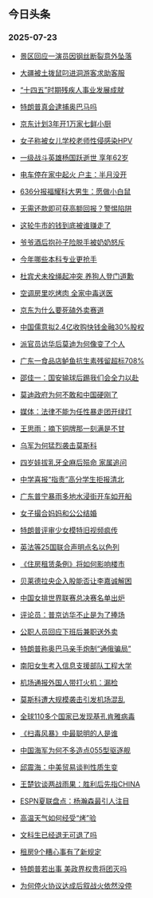 ## 今日头条 
### 2025-07-23

+ [景区回应一演员因钢丝断裂意外坠落](https://www.toutiao.com/trending/7529487592832761899/?category_name=topic_innerflow&event_type=hot_board&log_pb=%257B%2522category_name%2522%253A%2522topic_innerflow%2522%252C%2522cluster_type%2522%253A%25226%2522%252C%2522enter_from%2522%253A%2522click_category%2522%252C%2522entrance_hotspot%2522%253A%2522outside%2522%252C%2522event_type%2522%253A%2522hot_board%2522%252C%2522hot_board_cluster_id%2522%253A%25227529487592832761899%2522%252C%2522hot_board_impr_id%2522%253A%25222025072300145292E30F45DA6352783FB0%2522%252C%2522jump_page%2522%253A%2522hot_board_page%2522%252C%2522location%2522%253A%2522news_hot_card%2522%252C%2522page_location%2522%253A%2522hot_board_page%2522%252C%2522rank%2522%253A%25221%2522%252C%2522source%2522%253A%2522trending_tab%2522%252C%2522style_id%2522%253A%252240132%2522%252C%2522title%2522%253A%2522%25E6%2599%25AF%25E5%258C%25BA%25E5%259B%259E%25E5%25BA%2594%25E4%25B8%2580%25E6%25BC%2594%25E5%2591%2598%25E5%259B%25A0%25E9%2592%25A2%25E4%25B8%259D%25E6%2596%25AD%25E8%25A3%2582%25E6%2584%258F%25E5%25A4%2596%25E5%259D%25A0%25E8%2590%25BD%2522%257D&rank=1&style_id=40132&topic_id=7529487592832761899)

+ [大疆被土拨鼠叼进洞游客求助客服](https://www.toutiao.com/trending/7529870186129031207/?category_name=topic_innerflow&event_type=hot_board&log_pb=%257B%2522category_name%2522%253A%2522topic_innerflow%2522%252C%2522cluster_type%2522%253A%25220%2522%252C%2522enter_from%2522%253A%2522click_category%2522%252C%2522entrance_hotspot%2522%253A%2522outside%2522%252C%2522event_type%2522%253A%2522hot_board%2522%252C%2522hot_board_cluster_id%2522%253A%25227529870186129031207%2522%252C%2522hot_board_impr_id%2522%253A%25222025072300145292E30F45DA6352783FB0%2522%252C%2522jump_page%2522%253A%2522hot_board_page%2522%252C%2522location%2522%253A%2522news_hot_card%2522%252C%2522page_location%2522%253A%2522hot_board_page%2522%252C%2522rank%2522%253A%25222%2522%252C%2522source%2522%253A%2522trending_tab%2522%252C%2522style_id%2522%253A%252240132%2522%252C%2522title%2522%253A%2522%25E5%25A4%25A7%25E7%2596%2586%25E8%25A2%25AB%25E5%259C%259F%25E6%258B%25A8%25E9%25BC%25A0%25E5%258F%25BC%25E8%25BF%259B%25E6%25B4%259E%25E6%25B8%25B8%25E5%25AE%25A2%25E6%25B1%2582%25E5%258A%25A9%25E5%25AE%25A2%25E6%259C%258D%2522%257D&rank=2&style_id=40132&topic_id=7529870186129031207)

+ [“十四五”时期残疾人事业发展成就](https://www.toutiao.com/article/7529873908523926050)

+ [特朗普真会逮捕奥巴马吗](https://www.toutiao.com/trending/7529801197482413631/?category_name=topic_innerflow&event_type=hot_board&log_pb=%257B%2522category_name%2522%253A%2522topic_innerflow%2522%252C%2522cluster_type%2522%253A%252213%2522%252C%2522enter_from%2522%253A%2522click_category%2522%252C%2522entrance_hotspot%2522%253A%2522outside%2522%252C%2522event_type%2522%253A%2522hot_board%2522%252C%2522hot_board_cluster_id%2522%253A%25227529801197482413631%2522%252C%2522hot_board_impr_id%2522%253A%25222025072300145292E30F45DA6352783FB0%2522%252C%2522jump_page%2522%253A%2522hot_board_page%2522%252C%2522location%2522%253A%2522news_hot_card%2522%252C%2522page_location%2522%253A%2522hot_board_page%2522%252C%2522rank%2522%253A%25224%2522%252C%2522source%2522%253A%2522trending_tab%2522%252C%2522style_id%2522%253A%252240132%2522%252C%2522title%2522%253A%2522%25E7%2589%25B9%25E6%259C%2597%25E6%2599%25AE%25E7%259C%259F%25E4%25BC%259A%25E9%2580%25AE%25E6%258D%2595%25E5%25A5%25A5%25E5%25B7%25B4%25E9%25A9%25AC%25E5%2590%2597%2522%257D&rank=4&style_id=40132&topic_id=7529801197482413631)

+ [京东计划3年开1万家七鲜小厨](https://www.toutiao.com/trending/7529236745004433462/?category_name=topic_innerflow&event_type=hot_board&log_pb=%257B%2522category_name%2522%253A%2522topic_innerflow%2522%252C%2522cluster_type%2522%253A%252212%2522%252C%2522enter_from%2522%253A%2522click_category%2522%252C%2522entrance_hotspot%2522%253A%2522outside%2522%252C%2522event_type%2522%253A%2522hot_board%2522%252C%2522hot_board_cluster_id%2522%253A%25227529236745004433462%2522%252C%2522hot_board_impr_id%2522%253A%25222025072300145292E30F45DA6352783FB0%2522%252C%2522jump_page%2522%253A%2522hot_board_page%2522%252C%2522location%2522%253A%2522news_hot_card%2522%252C%2522page_location%2522%253A%2522hot_board_page%2522%252C%2522rank%2522%253A%25225%2522%252C%2522source%2522%253A%2522trending_tab%2522%252C%2522style_id%2522%253A%252240132%2522%252C%2522title%2522%253A%2522%25E4%25BA%25AC%25E4%25B8%259C%25E8%25AE%25A1%25E5%2588%25923%25E5%25B9%25B4%25E5%25BC%25801%25E4%25B8%2587%25E5%25AE%25B6%25E4%25B8%2583%25E9%25B2%259C%25E5%25B0%258F%25E5%258E%25A8%2522%257D&rank=5&style_id=40132&topic_id=7529236745004433462)

+ [女子称被女儿学校老师性侵感染HPV](https://www.toutiao.com/trending/7529750234839416874/?category_name=topic_innerflow&event_type=hot_board&log_pb=%257B%2522category_name%2522%253A%2522topic_innerflow%2522%252C%2522cluster_type%2522%253A%25220%2522%252C%2522enter_from%2522%253A%2522click_category%2522%252C%2522entrance_hotspot%2522%253A%2522outside%2522%252C%2522event_type%2522%253A%2522hot_board%2522%252C%2522hot_board_cluster_id%2522%253A%25227529750234839416874%2522%252C%2522hot_board_impr_id%2522%253A%25222025072300145292E30F45DA6352783FB0%2522%252C%2522jump_page%2522%253A%2522hot_board_page%2522%252C%2522location%2522%253A%2522news_hot_card%2522%252C%2522page_location%2522%253A%2522hot_board_page%2522%252C%2522rank%2522%253A%25226%2522%252C%2522source%2522%253A%2522trending_tab%2522%252C%2522style_id%2522%253A%252240132%2522%252C%2522title%2522%253A%2522%25E5%25A5%25B3%25E5%25AD%2590%25E7%25A7%25B0%25E8%25A2%25AB%25E5%25A5%25B3%25E5%2584%25BF%25E5%25AD%25A6%25E6%25A0%25A1%25E8%2580%2581%25E5%25B8%2588%25E6%2580%25A7%25E4%25BE%25B5%25E6%2584%259F%25E6%259F%2593HPV%2522%257D&rank=6&style_id=40132&topic_id=7529750234839416874)

+ [一级战斗英雄杨国跃逝世 享年62岁](https://www.toutiao.com/trending/7529377569213612058/?category_name=topic_innerflow&event_type=hot_board&log_pb=%257B%2522category_name%2522%253A%2522topic_innerflow%2522%252C%2522cluster_type%2522%253A%25220%2522%252C%2522enter_from%2522%253A%2522click_category%2522%252C%2522entrance_hotspot%2522%253A%2522outside%2522%252C%2522event_type%2522%253A%2522hot_board%2522%252C%2522hot_board_cluster_id%2522%253A%25227529377569213612058%2522%252C%2522hot_board_impr_id%2522%253A%25222025072300145292E30F45DA6352783FB0%2522%252C%2522jump_page%2522%253A%2522hot_board_page%2522%252C%2522location%2522%253A%2522news_hot_card%2522%252C%2522page_location%2522%253A%2522hot_board_page%2522%252C%2522rank%2522%253A%25227%2522%252C%2522source%2522%253A%2522trending_tab%2522%252C%2522style_id%2522%253A%252240132%2522%252C%2522title%2522%253A%2522%25E4%25B8%2580%25E7%25BA%25A7%25E6%2588%2598%25E6%2596%2597%25E8%258B%25B1%25E9%259B%2584%25E6%259D%25A8%25E5%259B%25BD%25E8%25B7%2583%25E9%2580%259D%25E4%25B8%2596%2B%25E4%25BA%25AB%25E5%25B9%25B462%25E5%25B2%2581%2522%257D&rank=7&style_id=40132&topic_id=7529377569213612058)

+ [电车停在家中起火 户主：半月没开](https://www.toutiao.com/trending/7529742346205478948/?category_name=topic_innerflow&event_type=hot_board&log_pb=%257B%2522category_name%2522%253A%2522topic_innerflow%2522%252C%2522cluster_type%2522%253A%25226%2522%252C%2522enter_from%2522%253A%2522click_category%2522%252C%2522entrance_hotspot%2522%253A%2522outside%2522%252C%2522event_type%2522%253A%2522hot_board%2522%252C%2522hot_board_cluster_id%2522%253A%25227529742346205478948%2522%252C%2522hot_board_impr_id%2522%253A%25222025072300145292E30F45DA6352783FB0%2522%252C%2522jump_page%2522%253A%2522hot_board_page%2522%252C%2522location%2522%253A%2522news_hot_card%2522%252C%2522page_location%2522%253A%2522hot_board_page%2522%252C%2522rank%2522%253A%25228%2522%252C%2522source%2522%253A%2522trending_tab%2522%252C%2522style_id%2522%253A%252240132%2522%252C%2522title%2522%253A%2522%25E7%2594%25B5%25E8%25BD%25A6%25E5%2581%259C%25E5%259C%25A8%25E5%25AE%25B6%25E4%25B8%25AD%25E8%25B5%25B7%25E7%2581%25AB%2B%25E6%2588%25B7%25E4%25B8%25BB%25EF%25BC%259A%25E5%258D%258A%25E6%259C%2588%25E6%25B2%25A1%25E5%25BC%2580%2522%257D&rank=8&style_id=40132&topic_id=7529742346205478948)

+ [636分报福耀科大男生：愿做小白鼠](https://www.toutiao.com/trending/7529560143692906547/?category_name=topic_innerflow&event_type=hot_board&log_pb=%257B%2522category_name%2522%253A%2522topic_innerflow%2522%252C%2522cluster_type%2522%253A%25220%2522%252C%2522enter_from%2522%253A%2522click_category%2522%252C%2522entrance_hotspot%2522%253A%2522outside%2522%252C%2522event_type%2522%253A%2522hot_board%2522%252C%2522hot_board_cluster_id%2522%253A%25227529560143692906547%2522%252C%2522hot_board_impr_id%2522%253A%25222025072300145292E30F45DA6352783FB0%2522%252C%2522jump_page%2522%253A%2522hot_board_page%2522%252C%2522location%2522%253A%2522news_hot_card%2522%252C%2522page_location%2522%253A%2522hot_board_page%2522%252C%2522rank%2522%253A%25229%2522%252C%2522source%2522%253A%2522trending_tab%2522%252C%2522style_id%2522%253A%252240132%2522%252C%2522title%2522%253A%2522636%25E5%2588%2586%25E6%258A%25A5%25E7%25A6%258F%25E8%2580%2580%25E7%25A7%2591%25E5%25A4%25A7%25E7%2594%25B7%25E7%2594%259F%25EF%25BC%259A%25E6%2584%25BF%25E5%2581%259A%25E5%25B0%258F%25E7%2599%25BD%25E9%25BC%25A0%2522%257D&rank=9&style_id=40132&topic_id=7529560143692906547)

+ [无需还款即可获高额回报？警惕陷阱](https://www.toutiao.com/trending/7529344293534728233/?category_name=topic_innerflow&event_type=hot_board&log_pb=%257B%2522category_name%2522%253A%2522topic_innerflow%2522%252C%2522cluster_type%2522%253A%25222%2522%252C%2522enter_from%2522%253A%2522click_category%2522%252C%2522entrance_hotspot%2522%253A%2522outside%2522%252C%2522event_type%2522%253A%2522hot_board%2522%252C%2522hot_board_cluster_id%2522%253A%25227529344293534728233%2522%252C%2522hot_board_impr_id%2522%253A%25222025072300145292E30F45DA6352783FB0%2522%252C%2522jump_page%2522%253A%2522hot_board_page%2522%252C%2522location%2522%253A%2522news_hot_card%2522%252C%2522page_location%2522%253A%2522hot_board_page%2522%252C%2522rank%2522%253A%252210%2522%252C%2522source%2522%253A%2522trending_tab%2522%252C%2522style_id%2522%253A%252240132%2522%252C%2522title%2522%253A%2522%25E6%2597%25A0%25E9%259C%2580%25E8%25BF%2598%25E6%25AC%25BE%25E5%258D%25B3%25E5%258F%25AF%25E8%258E%25B7%25E9%25AB%2598%25E9%25A2%259D%25E5%259B%259E%25E6%258A%25A5%25EF%25BC%259F%25E8%25AD%25A6%25E6%2583%2595%25E9%2599%25B7%25E9%2598%25B1%2522%257D&rank=10&style_id=40132&topic_id=7529344293534728233)

+ [这轮牛市的钱到底被谁赚走了](https://www.toutiao.com/trending/7529817064656080420/?category_name=topic_innerflow&event_type=hot_board&log_pb=%257B%2522category_name%2522%253A%2522topic_innerflow%2522%252C%2522cluster_type%2522%253A%252213%2522%252C%2522enter_from%2522%253A%2522click_category%2522%252C%2522entrance_hotspot%2522%253A%2522outside%2522%252C%2522event_type%2522%253A%2522hot_board%2522%252C%2522hot_board_cluster_id%2522%253A%25227529817064656080420%2522%252C%2522hot_board_impr_id%2522%253A%25222025072300145292E30F45DA6352783FB0%2522%252C%2522jump_page%2522%253A%2522hot_board_page%2522%252C%2522location%2522%253A%2522news_hot_card%2522%252C%2522page_location%2522%253A%2522hot_board_page%2522%252C%2522rank%2522%253A%252211%2522%252C%2522source%2522%253A%2522trending_tab%2522%252C%2522style_id%2522%253A%252240132%2522%252C%2522title%2522%253A%2522%25E8%25BF%2599%25E8%25BD%25AE%25E7%2589%259B%25E5%25B8%2582%25E7%259A%2584%25E9%2592%25B1%25E5%2588%25B0%25E5%25BA%2595%25E8%25A2%25AB%25E8%25B0%2581%25E8%25B5%259A%25E8%25B5%25B0%25E4%25BA%2586%2522%257D&rank=11&style_id=40132&topic_id=7529817064656080420)

+ [爷爷酒后抱孙子险脱手被奶奶怒斥](https://www.toutiao.com/trending/7529485775482961946/?category_name=topic_innerflow&event_type=hot_board&log_pb=%257B%2522category_name%2522%253A%2522topic_innerflow%2522%252C%2522cluster_type%2522%253A%25220%2522%252C%2522enter_from%2522%253A%2522click_category%2522%252C%2522entrance_hotspot%2522%253A%2522outside%2522%252C%2522event_type%2522%253A%2522hot_board%2522%252C%2522hot_board_cluster_id%2522%253A%25227529485775482961946%2522%252C%2522hot_board_impr_id%2522%253A%25222025072300145292E30F45DA6352783FB0%2522%252C%2522jump_page%2522%253A%2522hot_board_page%2522%252C%2522location%2522%253A%2522news_hot_card%2522%252C%2522page_location%2522%253A%2522hot_board_page%2522%252C%2522rank%2522%253A%252212%2522%252C%2522source%2522%253A%2522trending_tab%2522%252C%2522style_id%2522%253A%252240132%2522%252C%2522title%2522%253A%2522%25E7%2588%25B7%25E7%2588%25B7%25E9%2585%2592%25E5%2590%258E%25E6%258A%25B1%25E5%25AD%2599%25E5%25AD%2590%25E9%2599%25A9%25E8%2584%25B1%25E6%2589%258B%25E8%25A2%25AB%25E5%25A5%25B6%25E5%25A5%25B6%25E6%2580%2592%25E6%2596%25A5%2522%257D&rank=12&style_id=40132&topic_id=7529485775482961946)

+ [今年哪些本科专业更抢手](https://www.toutiao.com/trending/7529548958692245531/?category_name=topic_innerflow&event_type=hot_board&log_pb=%257B%2522category_name%2522%253A%2522topic_innerflow%2522%252C%2522cluster_type%2522%253A%25226%2522%252C%2522enter_from%2522%253A%2522click_category%2522%252C%2522entrance_hotspot%2522%253A%2522outside%2522%252C%2522event_type%2522%253A%2522hot_board%2522%252C%2522hot_board_cluster_id%2522%253A%25227529548958692245531%2522%252C%2522hot_board_impr_id%2522%253A%25222025072300145292E30F45DA6352783FB0%2522%252C%2522jump_page%2522%253A%2522hot_board_page%2522%252C%2522location%2522%253A%2522news_hot_card%2522%252C%2522page_location%2522%253A%2522hot_board_page%2522%252C%2522rank%2522%253A%252213%2522%252C%2522source%2522%253A%2522trending_tab%2522%252C%2522style_id%2522%253A%252240132%2522%252C%2522title%2522%253A%2522%25E4%25BB%258A%25E5%25B9%25B4%25E5%2593%25AA%25E4%25BA%259B%25E6%259C%25AC%25E7%25A7%2591%25E4%25B8%2593%25E4%25B8%259A%25E6%259B%25B4%25E6%258A%25A2%25E6%2589%258B%2522%257D&rank=13&style_id=40132&topic_id=7529548958692245531)

+ [杜宾犬未拴绳起冲突 养狗人登门道歉](https://www.toutiao.com/trending/7529173661329702948/?category_name=topic_innerflow&event_type=hot_board&log_pb=%257B%2522category_name%2522%253A%2522topic_innerflow%2522%252C%2522cluster_type%2522%253A%25222%2522%252C%2522enter_from%2522%253A%2522click_category%2522%252C%2522entrance_hotspot%2522%253A%2522outside%2522%252C%2522event_type%2522%253A%2522hot_board%2522%252C%2522hot_board_cluster_id%2522%253A%25227529173661329702948%2522%252C%2522hot_board_impr_id%2522%253A%25222025072300145292E30F45DA6352783FB0%2522%252C%2522jump_page%2522%253A%2522hot_board_page%2522%252C%2522location%2522%253A%2522news_hot_card%2522%252C%2522page_location%2522%253A%2522hot_board_page%2522%252C%2522rank%2522%253A%252214%2522%252C%2522source%2522%253A%2522trending_tab%2522%252C%2522style_id%2522%253A%252240132%2522%252C%2522title%2522%253A%2522%25E6%259D%259C%25E5%25AE%25BE%25E7%258A%25AC%25E6%259C%25AA%25E6%258B%25B4%25E7%25BB%25B3%25E8%25B5%25B7%25E5%2586%25B2%25E7%25AA%2581%2B%25E5%2585%25BB%25E7%258B%2597%25E4%25BA%25BA%25E7%2599%25BB%25E9%2597%25A8%25E9%2581%2593%25E6%25AD%2589%2522%257D&rank=14&style_id=40132&topic_id=7529173661329702948)

+ [空调房里吃烤肉 全家中毒送医](https://www.toutiao.com/trending/7529798150899630119/?category_name=topic_innerflow&event_type=hot_board&log_pb=%257B%2522category_name%2522%253A%2522topic_innerflow%2522%252C%2522cluster_type%2522%253A%25220%2522%252C%2522enter_from%2522%253A%2522click_category%2522%252C%2522entrance_hotspot%2522%253A%2522outside%2522%252C%2522event_type%2522%253A%2522hot_board%2522%252C%2522hot_board_cluster_id%2522%253A%25227529798150899630119%2522%252C%2522hot_board_impr_id%2522%253A%25222025072300145292E30F45DA6352783FB0%2522%252C%2522jump_page%2522%253A%2522hot_board_page%2522%252C%2522location%2522%253A%2522news_hot_card%2522%252C%2522page_location%2522%253A%2522hot_board_page%2522%252C%2522rank%2522%253A%252215%2522%252C%2522source%2522%253A%2522trending_tab%2522%252C%2522style_id%2522%253A%252240132%2522%252C%2522title%2522%253A%2522%25E7%25A9%25BA%25E8%25B0%2583%25E6%2588%25BF%25E9%2587%258C%25E5%2590%2583%25E7%2583%25A4%25E8%2582%2589%2B%25E5%2585%25A8%25E5%25AE%25B6%25E4%25B8%25AD%25E6%25AF%2592%25E9%2580%2581%25E5%258C%25BB%2522%257D&rank=15&style_id=40132&topic_id=7529798150899630119)

+ [京东为什么要死磕外卖赛道](https://www.toutiao.com/trending/7529770237063892499/?category_name=topic_innerflow&event_type=hot_board&log_pb=%257B%2522category_name%2522%253A%2522topic_innerflow%2522%252C%2522cluster_type%2522%253A%252213%2522%252C%2522enter_from%2522%253A%2522click_category%2522%252C%2522entrance_hotspot%2522%253A%2522outside%2522%252C%2522event_type%2522%253A%2522hot_board%2522%252C%2522hot_board_cluster_id%2522%253A%25227529770237063892499%2522%252C%2522hot_board_impr_id%2522%253A%25222025072300145292E30F45DA6352783FB0%2522%252C%2522jump_page%2522%253A%2522hot_board_page%2522%252C%2522location%2522%253A%2522news_hot_card%2522%252C%2522page_location%2522%253A%2522hot_board_page%2522%252C%2522rank%2522%253A%252216%2522%252C%2522source%2522%253A%2522trending_tab%2522%252C%2522style_id%2522%253A%252240132%2522%252C%2522title%2522%253A%2522%25E4%25BA%25AC%25E4%25B8%259C%25E4%25B8%25BA%25E4%25BB%2580%25E4%25B9%2588%25E8%25A6%2581%25E6%25AD%25BB%25E7%25A3%2595%25E5%25A4%2596%25E5%258D%2596%25E8%25B5%259B%25E9%2581%2593%2522%257D&rank=16&style_id=40132&topic_id=7529770237063892499)

+ [中国儒意拟2.4亿收购快钱金融30%股权](https://www.toutiao.com/trending/7529442512467525658/?category_name=topic_innerflow&event_type=hot_board&log_pb=%257B%2522category_name%2522%253A%2522topic_innerflow%2522%252C%2522cluster_type%2522%253A%25226%2522%252C%2522enter_from%2522%253A%2522click_category%2522%252C%2522entrance_hotspot%2522%253A%2522outside%2522%252C%2522event_type%2522%253A%2522hot_board%2522%252C%2522hot_board_cluster_id%2522%253A%25227529442512467525658%2522%252C%2522hot_board_impr_id%2522%253A%25222025072300145292E30F45DA6352783FB0%2522%252C%2522jump_page%2522%253A%2522hot_board_page%2522%252C%2522location%2522%253A%2522news_hot_card%2522%252C%2522page_location%2522%253A%2522hot_board_page%2522%252C%2522rank%2522%253A%252217%2522%252C%2522source%2522%253A%2522trending_tab%2522%252C%2522style_id%2522%253A%252240132%2522%252C%2522title%2522%253A%2522%25E4%25B8%25AD%25E5%259B%25BD%25E5%2584%2592%25E6%2584%258F%25E6%258B%259F2.4%25E4%25BA%25BF%25E6%2594%25B6%25E8%25B4%25AD%25E5%25BF%25AB%25E9%2592%25B1%25E9%2587%2591%25E8%259E%258D30%2525%25E8%2582%25A1%25E6%259D%2583%2522%257D&rank=17&style_id=40132&topic_id=7529442512467525658)

+ [派官员访华后莫迪为何像变了个人](https://www.toutiao.com/trending/7529798656791154212/?category_name=topic_innerflow&event_type=hot_board&log_pb=%257B%2522category_name%2522%253A%2522topic_innerflow%2522%252C%2522cluster_type%2522%253A%252213%2522%252C%2522enter_from%2522%253A%2522click_category%2522%252C%2522entrance_hotspot%2522%253A%2522outside%2522%252C%2522event_type%2522%253A%2522hot_board%2522%252C%2522hot_board_cluster_id%2522%253A%25227529798656791154212%2522%252C%2522hot_board_impr_id%2522%253A%25222025072300145292E30F45DA6352783FB0%2522%252C%2522jump_page%2522%253A%2522hot_board_page%2522%252C%2522location%2522%253A%2522news_hot_card%2522%252C%2522page_location%2522%253A%2522hot_board_page%2522%252C%2522rank%2522%253A%252218%2522%252C%2522source%2522%253A%2522trending_tab%2522%252C%2522style_id%2522%253A%252240132%2522%252C%2522title%2522%253A%2522%25E6%25B4%25BE%25E5%25AE%2598%25E5%2591%2598%25E8%25AE%25BF%25E5%258D%258E%25E5%2590%258E%25E8%258E%25AB%25E8%25BF%25AA%25E4%25B8%25BA%25E4%25BD%2595%25E5%2583%258F%25E5%258F%2598%25E4%25BA%2586%25E4%25B8%25AA%25E4%25BA%25BA%2522%257D&rank=18&style_id=40132&topic_id=7529798656791154212)

+ [广东一食品店鲈鱼抗生素残留超标708%](https://www.toutiao.com/trending/7529395352227840039/?category_name=topic_innerflow&event_type=hot_board&log_pb=%257B%2522category_name%2522%253A%2522topic_innerflow%2522%252C%2522cluster_type%2522%253A%25220%2522%252C%2522enter_from%2522%253A%2522click_category%2522%252C%2522entrance_hotspot%2522%253A%2522outside%2522%252C%2522event_type%2522%253A%2522hot_board%2522%252C%2522hot_board_cluster_id%2522%253A%25227529395352227840039%2522%252C%2522hot_board_impr_id%2522%253A%25222025072300145292E30F45DA6352783FB0%2522%252C%2522jump_page%2522%253A%2522hot_board_page%2522%252C%2522location%2522%253A%2522news_hot_card%2522%252C%2522page_location%2522%253A%2522hot_board_page%2522%252C%2522rank%2522%253A%252219%2522%252C%2522source%2522%253A%2522trending_tab%2522%252C%2522style_id%2522%253A%252240132%2522%252C%2522title%2522%253A%2522%25E5%25B9%25BF%25E4%25B8%259C%25E4%25B8%2580%25E9%25A3%259F%25E5%2593%2581%25E5%25BA%2597%25E9%25B2%2588%25E9%25B1%25BC%25E6%258A%2597%25E7%2594%259F%25E7%25B4%25A0%25E6%25AE%258B%25E7%2595%2599%25E8%25B6%2585%25E6%25A0%2587708%2525%2522%257D&rank=19&style_id=40132&topic_id=7529395352227840039)

+ [邵佳一：国安输球后踢我们会全力以赴](https://www.toutiao.com/trending/7528641068632424474/?category_name=topic_innerflow&event_type=hot_board&log_pb=%257B%2522category_name%2522%253A%2522topic_innerflow%2522%252C%2522cluster_type%2522%253A%25226%2522%252C%2522enter_from%2522%253A%2522click_category%2522%252C%2522entrance_hotspot%2522%253A%2522outside%2522%252C%2522event_type%2522%253A%2522hot_board%2522%252C%2522hot_board_cluster_id%2522%253A%25227528641068632424474%2522%252C%2522hot_board_impr_id%2522%253A%25222025072300145292E30F45DA6352783FB0%2522%252C%2522jump_page%2522%253A%2522hot_board_page%2522%252C%2522location%2522%253A%2522news_hot_card%2522%252C%2522page_location%2522%253A%2522hot_board_page%2522%252C%2522rank%2522%253A%252220%2522%252C%2522source%2522%253A%2522trending_tab%2522%252C%2522style_id%2522%253A%252240132%2522%252C%2522title%2522%253A%2522%25E9%2582%25B5%25E4%25BD%25B3%25E4%25B8%2580%25EF%25BC%259A%25E5%259B%25BD%25E5%25AE%2589%25E8%25BE%2593%25E7%2590%2583%25E5%2590%258E%25E8%25B8%25A2%25E6%2588%2591%25E4%25BB%25AC%25E4%25BC%259A%25E5%2585%25A8%25E5%258A%259B%25E4%25BB%25A5%25E8%25B5%25B4%2522%257D&rank=20&style_id=40132&topic_id=7528641068632424474)

+ [莫迪政府为何不敢和中国硬刚了](https://www.toutiao.com/trending/7529852494545948199/?category_name=topic_innerflow&event_type=hot_board&log_pb=%257B%2522category_name%2522%253A%2522topic_innerflow%2522%252C%2522cluster_type%2522%253A%252213%2522%252C%2522enter_from%2522%253A%2522click_category%2522%252C%2522entrance_hotspot%2522%253A%2522outside%2522%252C%2522event_type%2522%253A%2522hot_board%2522%252C%2522hot_board_cluster_id%2522%253A%25227529852494545948199%2522%252C%2522hot_board_impr_id%2522%253A%25222025072300145292E30F45DA6352783FB0%2522%252C%2522jump_page%2522%253A%2522hot_board_page%2522%252C%2522location%2522%253A%2522news_hot_card%2522%252C%2522page_location%2522%253A%2522hot_board_page%2522%252C%2522rank%2522%253A%252221%2522%252C%2522source%2522%253A%2522trending_tab%2522%252C%2522style_id%2522%253A%252240132%2522%252C%2522title%2522%253A%2522%25E8%258E%25AB%25E8%25BF%25AA%25E6%2594%25BF%25E5%25BA%259C%25E4%25B8%25BA%25E4%25BD%2595%25E4%25B8%258D%25E6%2595%25A2%25E5%2592%258C%25E4%25B8%25AD%25E5%259B%25BD%25E7%25A1%25AC%25E5%2588%259A%25E4%25BA%2586%2522%257D&rank=21&style_id=40132&topic_id=7529852494545948199)

+ [媒体：法律不能为任性暴走团开绿灯](https://www.toutiao.com/trending/7529382640416473134/?category_name=topic_innerflow&event_type=hot_board&log_pb=%257B%2522category_name%2522%253A%2522topic_innerflow%2522%252C%2522cluster_type%2522%253A%25226%2522%252C%2522enter_from%2522%253A%2522click_category%2522%252C%2522entrance_hotspot%2522%253A%2522outside%2522%252C%2522event_type%2522%253A%2522hot_board%2522%252C%2522hot_board_cluster_id%2522%253A%25227529382640416473134%2522%252C%2522hot_board_impr_id%2522%253A%25222025072300145292E30F45DA6352783FB0%2522%252C%2522jump_page%2522%253A%2522hot_board_page%2522%252C%2522location%2522%253A%2522news_hot_card%2522%252C%2522page_location%2522%253A%2522hot_board_page%2522%252C%2522rank%2522%253A%252222%2522%252C%2522source%2522%253A%2522trending_tab%2522%252C%2522style_id%2522%253A%252240132%2522%252C%2522title%2522%253A%2522%25E5%25AA%2592%25E4%25BD%2593%25EF%25BC%259A%25E6%25B3%2595%25E5%25BE%258B%25E4%25B8%258D%25E8%2583%25BD%25E4%25B8%25BA%25E4%25BB%25BB%25E6%2580%25A7%25E6%259A%25B4%25E8%25B5%25B0%25E5%259B%25A2%25E5%25BC%2580%25E7%25BB%25BF%25E7%2581%25AF%2522%257D&rank=22&style_id=40132&topic_id=7529382640416473134)

+ [王思雨：摘下铜牌那一刻满是不甘](https://www.toutiao.com/trending/7529228298375725119/?category_name=topic_innerflow&event_type=hot_board&log_pb=%257B%2522category_name%2522%253A%2522topic_innerflow%2522%252C%2522cluster_type%2522%253A%25226%2522%252C%2522enter_from%2522%253A%2522click_category%2522%252C%2522entrance_hotspot%2522%253A%2522outside%2522%252C%2522event_type%2522%253A%2522hot_board%2522%252C%2522hot_board_cluster_id%2522%253A%25227529228298375725119%2522%252C%2522hot_board_impr_id%2522%253A%25222025072300145292E30F45DA6352783FB0%2522%252C%2522jump_page%2522%253A%2522hot_board_page%2522%252C%2522location%2522%253A%2522news_hot_card%2522%252C%2522page_location%2522%253A%2522hot_board_page%2522%252C%2522rank%2522%253A%252223%2522%252C%2522source%2522%253A%2522trending_tab%2522%252C%2522style_id%2522%253A%252240132%2522%252C%2522title%2522%253A%2522%25E7%258E%258B%25E6%2580%259D%25E9%259B%25A8%25EF%25BC%259A%25E6%2591%2598%25E4%25B8%258B%25E9%2593%259C%25E7%2589%258C%25E9%2582%25A3%25E4%25B8%2580%25E5%2588%25BB%25E6%25BB%25A1%25E6%2598%25AF%25E4%25B8%258D%25E7%2594%2598%2522%257D&rank=23&style_id=40132&topic_id=7529228298375725119)

+ [乌军为何猛烈袭击莫斯科](https://www.toutiao.com/trending/7529739025649765942/?category_name=topic_innerflow&event_type=hot_board&log_pb=%257B%2522category_name%2522%253A%2522topic_innerflow%2522%252C%2522cluster_type%2522%253A%252213%2522%252C%2522enter_from%2522%253A%2522click_category%2522%252C%2522entrance_hotspot%2522%253A%2522outside%2522%252C%2522event_type%2522%253A%2522hot_board%2522%252C%2522hot_board_cluster_id%2522%253A%25227529739025649765942%2522%252C%2522hot_board_impr_id%2522%253A%25222025072300145292E30F45DA6352783FB0%2522%252C%2522jump_page%2522%253A%2522hot_board_page%2522%252C%2522location%2522%253A%2522news_hot_card%2522%252C%2522page_location%2522%253A%2522hot_board_page%2522%252C%2522rank%2522%253A%252224%2522%252C%2522source%2522%253A%2522trending_tab%2522%252C%2522style_id%2522%253A%252240132%2522%252C%2522title%2522%253A%2522%25E4%25B9%258C%25E5%2586%259B%25E4%25B8%25BA%25E4%25BD%2595%25E7%258C%259B%25E7%2583%2588%25E8%25A2%25AD%25E5%2587%25BB%25E8%258E%25AB%25E6%2596%25AF%25E7%25A7%2591%2522%257D&rank=24&style_id=40132&topic_id=7529739025649765942)

+ [四岁娃拔乳牙全麻后殒命 家属追问](https://www.toutiao.com/trending/7529455906602532910/?category_name=topic_innerflow&event_type=hot_board&log_pb=%257B%2522category_name%2522%253A%2522topic_innerflow%2522%252C%2522cluster_type%2522%253A%25226%2522%252C%2522enter_from%2522%253A%2522click_category%2522%252C%2522entrance_hotspot%2522%253A%2522outside%2522%252C%2522event_type%2522%253A%2522hot_board%2522%252C%2522hot_board_cluster_id%2522%253A%25227529455906602532910%2522%252C%2522hot_board_impr_id%2522%253A%25222025072300145292E30F45DA6352783FB0%2522%252C%2522jump_page%2522%253A%2522hot_board_page%2522%252C%2522location%2522%253A%2522news_hot_card%2522%252C%2522page_location%2522%253A%2522hot_board_page%2522%252C%2522rank%2522%253A%252225%2522%252C%2522source%2522%253A%2522trending_tab%2522%252C%2522style_id%2522%253A%252240132%2522%252C%2522title%2522%253A%2522%25E5%259B%259B%25E5%25B2%2581%25E5%25A8%2583%25E6%258B%2594%25E4%25B9%25B3%25E7%2589%2599%25E5%2585%25A8%25E9%25BA%25BB%25E5%2590%258E%25E6%25AE%2592%25E5%2591%25BD%2B%25E5%25AE%25B6%25E5%25B1%259E%25E8%25BF%25BD%25E9%2597%25AE%2522%257D&rank=25&style_id=40132&topic_id=7529455906602532910)

+ [中学喜报“指责”高分学生拒报清北](https://www.toutiao.com/trending/7529065811978469419/?category_name=topic_innerflow&event_type=hot_board&log_pb=%257B%2522category_name%2522%253A%2522topic_innerflow%2522%252C%2522cluster_type%2522%253A%25226%2522%252C%2522enter_from%2522%253A%2522click_category%2522%252C%2522entrance_hotspot%2522%253A%2522outside%2522%252C%2522event_type%2522%253A%2522hot_board%2522%252C%2522hot_board_cluster_id%2522%253A%25227529065811978469419%2522%252C%2522hot_board_impr_id%2522%253A%25222025072300145292E30F45DA6352783FB0%2522%252C%2522jump_page%2522%253A%2522hot_board_page%2522%252C%2522location%2522%253A%2522news_hot_card%2522%252C%2522page_location%2522%253A%2522hot_board_page%2522%252C%2522rank%2522%253A%252226%2522%252C%2522source%2522%253A%2522trending_tab%2522%252C%2522style_id%2522%253A%252240132%2522%252C%2522title%2522%253A%2522%25E4%25B8%25AD%25E5%25AD%25A6%25E5%2596%259C%25E6%258A%25A5%25E2%2580%259C%25E6%258C%2587%25E8%25B4%25A3%25E2%2580%259D%25E9%25AB%2598%25E5%2588%2586%25E5%25AD%25A6%25E7%2594%259F%25E6%258B%2592%25E6%258A%25A5%25E6%25B8%2585%25E5%258C%2597%2522%257D&rank=26&style_id=40132&topic_id=7529065811978469419)

+ [广东普宁暴雨多地水浸街开车如开船](https://www.toutiao.com/trending/7529750592940589095/?category_name=topic_innerflow&event_type=hot_board&log_pb=%257B%2522category_name%2522%253A%2522topic_innerflow%2522%252C%2522cluster_type%2522%253A%25226%2522%252C%2522enter_from%2522%253A%2522click_category%2522%252C%2522entrance_hotspot%2522%253A%2522outside%2522%252C%2522event_type%2522%253A%2522hot_board%2522%252C%2522hot_board_cluster_id%2522%253A%25227529750592940589095%2522%252C%2522hot_board_impr_id%2522%253A%25222025072300145292E30F45DA6352783FB0%2522%252C%2522jump_page%2522%253A%2522hot_board_page%2522%252C%2522location%2522%253A%2522news_hot_card%2522%252C%2522page_location%2522%253A%2522hot_board_page%2522%252C%2522rank%2522%253A%252227%2522%252C%2522source%2522%253A%2522trending_tab%2522%252C%2522style_id%2522%253A%252240132%2522%252C%2522title%2522%253A%2522%25E5%25B9%25BF%25E4%25B8%259C%25E6%2599%25AE%25E5%25AE%2581%25E6%259A%25B4%25E9%259B%25A8%25E5%25A4%259A%25E5%259C%25B0%25E6%25B0%25B4%25E6%25B5%25B8%25E8%25A1%2597%25E5%25BC%2580%25E8%25BD%25A6%25E5%25A6%2582%25E5%25BC%2580%25E8%2588%25B9%2522%257D&rank=27&style_id=40132&topic_id=7529750592940589095)

+ [女子撮合妈妈和公公结婚](https://www.toutiao.com/trending/7529083924971094054/?category_name=topic_innerflow&event_type=hot_board&log_pb=%257B%2522category_name%2522%253A%2522topic_innerflow%2522%252C%2522cluster_type%2522%253A%25220%2522%252C%2522enter_from%2522%253A%2522click_category%2522%252C%2522entrance_hotspot%2522%253A%2522outside%2522%252C%2522event_type%2522%253A%2522hot_board%2522%252C%2522hot_board_cluster_id%2522%253A%25227529083924971094054%2522%252C%2522hot_board_impr_id%2522%253A%25222025072300145292E30F45DA6352783FB0%2522%252C%2522jump_page%2522%253A%2522hot_board_page%2522%252C%2522location%2522%253A%2522news_hot_card%2522%252C%2522page_location%2522%253A%2522hot_board_page%2522%252C%2522rank%2522%253A%252228%2522%252C%2522source%2522%253A%2522trending_tab%2522%252C%2522style_id%2522%253A%252240132%2522%252C%2522title%2522%253A%2522%25E5%25A5%25B3%25E5%25AD%2590%25E6%2592%25AE%25E5%2590%2588%25E5%25A6%2588%25E5%25A6%2588%25E5%2592%258C%25E5%2585%25AC%25E5%2585%25AC%25E7%25BB%2593%25E5%25A9%259A%2522%257D&rank=28&style_id=40132&topic_id=7529083924971094054)

+ [特朗普评审少女模特旧视频疯传](https://www.toutiao.com/trending/7529523414345269290/?category_name=topic_innerflow&event_type=hot_board&log_pb=%257B%2522category_name%2522%253A%2522topic_innerflow%2522%252C%2522cluster_type%2522%253A%25226%2522%252C%2522enter_from%2522%253A%2522click_category%2522%252C%2522entrance_hotspot%2522%253A%2522outside%2522%252C%2522event_type%2522%253A%2522hot_board%2522%252C%2522hot_board_cluster_id%2522%253A%25227529523414345269290%2522%252C%2522hot_board_impr_id%2522%253A%25222025072300145292E30F45DA6352783FB0%2522%252C%2522jump_page%2522%253A%2522hot_board_page%2522%252C%2522location%2522%253A%2522news_hot_card%2522%252C%2522page_location%2522%253A%2522hot_board_page%2522%252C%2522rank%2522%253A%252229%2522%252C%2522source%2522%253A%2522trending_tab%2522%252C%2522style_id%2522%253A%252240132%2522%252C%2522title%2522%253A%2522%25E7%2589%25B9%25E6%259C%2597%25E6%2599%25AE%25E8%25AF%2584%25E5%25AE%25A1%25E5%25B0%2591%25E5%25A5%25B3%25E6%25A8%25A1%25E7%2589%25B9%25E6%2597%25A7%25E8%25A7%2586%25E9%25A2%2591%25E7%2596%25AF%25E4%25BC%25A0%2522%257D&rank=29&style_id=40132&topic_id=7529523414345269290)

+ [英法等25国联合声明点名以色列](https://www.toutiao.com/trending/7529674328699309618/?category_name=topic_innerflow&event_type=hot_board&log_pb=%257B%2522category_name%2522%253A%2522topic_innerflow%2522%252C%2522cluster_type%2522%253A%25222%2522%252C%2522enter_from%2522%253A%2522click_category%2522%252C%2522entrance_hotspot%2522%253A%2522outside%2522%252C%2522event_type%2522%253A%2522hot_board%2522%252C%2522hot_board_cluster_id%2522%253A%25227529674328699309618%2522%252C%2522hot_board_impr_id%2522%253A%25222025072300145292E30F45DA6352783FB0%2522%252C%2522jump_page%2522%253A%2522hot_board_page%2522%252C%2522location%2522%253A%2522news_hot_card%2522%252C%2522page_location%2522%253A%2522hot_board_page%2522%252C%2522rank%2522%253A%252230%2522%252C%2522source%2522%253A%2522trending_tab%2522%252C%2522style_id%2522%253A%252240132%2522%252C%2522title%2522%253A%2522%25E8%258B%25B1%25E6%25B3%2595%25E7%25AD%258925%25E5%259B%25BD%25E8%2581%2594%25E5%2590%2588%25E5%25A3%25B0%25E6%2598%258E%25E7%2582%25B9%25E5%2590%258D%25E4%25BB%25A5%25E8%2589%25B2%25E5%2588%2597%2522%257D&rank=30&style_id=40132&topic_id=7529674328699309618)

+ [《住房租赁条例》将如何影响楼市](https://www.toutiao.com/trending/7529866681389157924/?category_name=topic_innerflow&event_type=hot_board&log_pb=%257B%2522category_name%2522%253A%2522topic_innerflow%2522%252C%2522cluster_type%2522%253A%252213%2522%252C%2522enter_from%2522%253A%2522click_category%2522%252C%2522entrance_hotspot%2522%253A%2522outside%2522%252C%2522event_type%2522%253A%2522hot_board%2522%252C%2522hot_board_cluster_id%2522%253A%25227529866681389157924%2522%252C%2522hot_board_impr_id%2522%253A%25222025072300145292E30F45DA6352783FB0%2522%252C%2522jump_page%2522%253A%2522hot_board_page%2522%252C%2522location%2522%253A%2522news_hot_card%2522%252C%2522page_location%2522%253A%2522hot_board_page%2522%252C%2522rank%2522%253A%252231%2522%252C%2522source%2522%253A%2522trending_tab%2522%252C%2522style_id%2522%253A%252240132%2522%252C%2522title%2522%253A%2522%25E3%2580%258A%25E4%25BD%258F%25E6%2588%25BF%25E7%25A7%259F%25E8%25B5%2581%25E6%259D%25A1%25E4%25BE%258B%25E3%2580%258B%25E5%25B0%2586%25E5%25A6%2582%25E4%25BD%2595%25E5%25BD%25B1%25E5%2593%258D%25E6%25A5%25BC%25E5%25B8%2582%2522%257D&rank=31&style_id=40132&topic_id=7529866681389157924)

+ [贝莱德拉央企入股能否让李嘉诚解困](https://www.toutiao.com/trending/7529532311314894379/?category_name=topic_innerflow&event_type=hot_board&log_pb=%257B%2522category_name%2522%253A%2522topic_innerflow%2522%252C%2522cluster_type%2522%253A%252213%2522%252C%2522enter_from%2522%253A%2522click_category%2522%252C%2522entrance_hotspot%2522%253A%2522outside%2522%252C%2522event_type%2522%253A%2522hot_board%2522%252C%2522hot_board_cluster_id%2522%253A%25227529532311314894379%2522%252C%2522hot_board_impr_id%2522%253A%25222025072300145292E30F45DA6352783FB0%2522%252C%2522jump_page%2522%253A%2522hot_board_page%2522%252C%2522location%2522%253A%2522news_hot_card%2522%252C%2522page_location%2522%253A%2522hot_board_page%2522%252C%2522rank%2522%253A%252232%2522%252C%2522source%2522%253A%2522trending_tab%2522%252C%2522style_id%2522%253A%252240132%2522%252C%2522title%2522%253A%2522%25E8%25B4%259D%25E8%258E%25B1%25E5%25BE%25B7%25E6%258B%2589%25E5%25A4%25AE%25E4%25BC%2581%25E5%2585%25A5%25E8%2582%25A1%25E8%2583%25BD%25E5%2590%25A6%25E8%25AE%25A9%25E6%259D%258E%25E5%2598%2589%25E8%25AF%259A%25E8%25A7%25A3%25E5%259B%25B0%2522%257D&rank=32&style_id=40132&topic_id=7529532311314894379)

+ [中国女排世界联赛总决赛名单出炉](https://www.toutiao.com/trending/7529202252813352996/?category_name=topic_innerflow&event_type=hot_board&log_pb=%257B%2522category_name%2522%253A%2522topic_innerflow%2522%252C%2522cluster_type%2522%253A%25226%2522%252C%2522enter_from%2522%253A%2522click_category%2522%252C%2522entrance_hotspot%2522%253A%2522outside%2522%252C%2522event_type%2522%253A%2522hot_board%2522%252C%2522hot_board_cluster_id%2522%253A%25227529202252813352996%2522%252C%2522hot_board_impr_id%2522%253A%25222025072300145292E30F45DA6352783FB0%2522%252C%2522jump_page%2522%253A%2522hot_board_page%2522%252C%2522location%2522%253A%2522news_hot_card%2522%252C%2522page_location%2522%253A%2522hot_board_page%2522%252C%2522rank%2522%253A%252233%2522%252C%2522source%2522%253A%2522trending_tab%2522%252C%2522style_id%2522%253A%252240132%2522%252C%2522title%2522%253A%2522%25E4%25B8%25AD%25E5%259B%25BD%25E5%25A5%25B3%25E6%258E%2592%25E4%25B8%2596%25E7%2595%258C%25E8%2581%2594%25E8%25B5%259B%25E6%2580%25BB%25E5%2586%25B3%25E8%25B5%259B%25E5%2590%258D%25E5%258D%2595%25E5%2587%25BA%25E7%2582%2589%2522%257D&rank=33&style_id=40132&topic_id=7529202252813352996)

+ [评论员：普京访华不止是为了捧场](https://www.toutiao.com/trending/7529856503344270891/?category_name=topic_innerflow&event_type=hot_board&log_pb=%257B%2522category_name%2522%253A%2522topic_innerflow%2522%252C%2522cluster_type%2522%253A%252213%2522%252C%2522enter_from%2522%253A%2522click_category%2522%252C%2522entrance_hotspot%2522%253A%2522outside%2522%252C%2522event_type%2522%253A%2522hot_board%2522%252C%2522hot_board_cluster_id%2522%253A%25227529856503344270891%2522%252C%2522hot_board_impr_id%2522%253A%25222025072300145292E30F45DA6352783FB0%2522%252C%2522jump_page%2522%253A%2522hot_board_page%2522%252C%2522location%2522%253A%2522news_hot_card%2522%252C%2522page_location%2522%253A%2522hot_board_page%2522%252C%2522rank%2522%253A%252234%2522%252C%2522source%2522%253A%2522trending_tab%2522%252C%2522style_id%2522%253A%252240132%2522%252C%2522title%2522%253A%2522%25E8%25AF%2584%25E8%25AE%25BA%25E5%2591%2598%25EF%25BC%259A%25E6%2599%25AE%25E4%25BA%25AC%25E8%25AE%25BF%25E5%258D%258E%25E4%25B8%258D%25E6%25AD%25A2%25E6%2598%25AF%25E4%25B8%25BA%25E4%25BA%2586%25E6%258D%25A7%25E5%259C%25BA%2522%257D&rank=34&style_id=40132&topic_id=7529856503344270891)

+ [公职人员回应下班后兼职送外卖](https://www.toutiao.com/trending/7529806753073070121/?category_name=topic_innerflow&event_type=hot_board&log_pb=%257B%2522category_name%2522%253A%2522topic_innerflow%2522%252C%2522cluster_type%2522%253A%25226%2522%252C%2522enter_from%2522%253A%2522click_category%2522%252C%2522entrance_hotspot%2522%253A%2522outside%2522%252C%2522event_type%2522%253A%2522hot_board%2522%252C%2522hot_board_cluster_id%2522%253A%25227529806753073070121%2522%252C%2522hot_board_impr_id%2522%253A%25222025072300145292E30F45DA6352783FB0%2522%252C%2522jump_page%2522%253A%2522hot_board_page%2522%252C%2522location%2522%253A%2522news_hot_card%2522%252C%2522page_location%2522%253A%2522hot_board_page%2522%252C%2522rank%2522%253A%252235%2522%252C%2522source%2522%253A%2522trending_tab%2522%252C%2522style_id%2522%253A%252240132%2522%252C%2522title%2522%253A%2522%25E5%2585%25AC%25E8%2581%258C%25E4%25BA%25BA%25E5%2591%2598%25E5%259B%259E%25E5%25BA%2594%25E4%25B8%258B%25E7%258F%25AD%25E5%2590%258E%25E5%2585%25BC%25E8%2581%258C%25E9%2580%2581%25E5%25A4%2596%25E5%258D%2596%2522%257D&rank=35&style_id=40132&topic_id=7529806753073070121)

+ [特朗普称奥巴马亲手炮制“通俄骗局”](https://www.toutiao.com/trending/7529165829087723583/?category_name=topic_innerflow&event_type=hot_board&log_pb=%257B%2522category_name%2522%253A%2522topic_innerflow%2522%252C%2522cluster_type%2522%253A%25220%2522%252C%2522enter_from%2522%253A%2522click_category%2522%252C%2522entrance_hotspot%2522%253A%2522outside%2522%252C%2522event_type%2522%253A%2522hot_board%2522%252C%2522hot_board_cluster_id%2522%253A%25227529165829087723583%2522%252C%2522hot_board_impr_id%2522%253A%25222025072300145292E30F45DA6352783FB0%2522%252C%2522jump_page%2522%253A%2522hot_board_page%2522%252C%2522location%2522%253A%2522news_hot_card%2522%252C%2522page_location%2522%253A%2522hot_board_page%2522%252C%2522rank%2522%253A%252236%2522%252C%2522source%2522%253A%2522trending_tab%2522%252C%2522style_id%2522%253A%252240132%2522%252C%2522title%2522%253A%2522%25E7%2589%25B9%25E6%259C%2597%25E6%2599%25AE%25E7%25A7%25B0%25E5%25A5%25A5%25E5%25B7%25B4%25E9%25A9%25AC%25E4%25BA%25B2%25E6%2589%258B%25E7%2582%25AE%25E5%2588%25B6%25E2%2580%259C%25E9%2580%259A%25E4%25BF%2584%25E9%25AA%2597%25E5%25B1%2580%25E2%2580%259D%2522%257D&rank=36&style_id=40132&topic_id=7529165829087723583)

+ [南阳女生考入信息支援部队工程大学](https://www.toutiao.com/trending/7529565295766388772/?category_name=topic_innerflow&event_type=hot_board&log_pb=%257B%2522category_name%2522%253A%2522topic_innerflow%2522%252C%2522cluster_type%2522%253A%25220%2522%252C%2522enter_from%2522%253A%2522click_category%2522%252C%2522entrance_hotspot%2522%253A%2522outside%2522%252C%2522event_type%2522%253A%2522hot_board%2522%252C%2522hot_board_cluster_id%2522%253A%25227529565295766388772%2522%252C%2522hot_board_impr_id%2522%253A%25222025072300145292E30F45DA6352783FB0%2522%252C%2522jump_page%2522%253A%2522hot_board_page%2522%252C%2522location%2522%253A%2522news_hot_card%2522%252C%2522page_location%2522%253A%2522hot_board_page%2522%252C%2522rank%2522%253A%252237%2522%252C%2522source%2522%253A%2522trending_tab%2522%252C%2522style_id%2522%253A%252240132%2522%252C%2522title%2522%253A%2522%25E5%258D%2597%25E9%2598%25B3%25E5%25A5%25B3%25E7%2594%259F%25E8%2580%2583%25E5%2585%25A5%25E4%25BF%25A1%25E6%2581%25AF%25E6%2594%25AF%25E6%258F%25B4%25E9%2583%25A8%25E9%2598%259F%25E5%25B7%25A5%25E7%25A8%258B%25E5%25A4%25A7%25E5%25AD%25A6%2522%257D&rank=37&style_id=40132&topic_id=7529565295766388772)

+ [机场通报外国人带打火机：漏检](https://www.toutiao.com/trending/7529290929291755574/?category_name=topic_innerflow&event_type=hot_board&log_pb=%257B%2522category_name%2522%253A%2522topic_innerflow%2522%252C%2522cluster_type%2522%253A%25222%2522%252C%2522enter_from%2522%253A%2522click_category%2522%252C%2522entrance_hotspot%2522%253A%2522outside%2522%252C%2522event_type%2522%253A%2522hot_board%2522%252C%2522hot_board_cluster_id%2522%253A%25227529290929291755574%2522%252C%2522hot_board_impr_id%2522%253A%25222025072300145292E30F45DA6352783FB0%2522%252C%2522jump_page%2522%253A%2522hot_board_page%2522%252C%2522location%2522%253A%2522news_hot_card%2522%252C%2522page_location%2522%253A%2522hot_board_page%2522%252C%2522rank%2522%253A%252238%2522%252C%2522source%2522%253A%2522trending_tab%2522%252C%2522style_id%2522%253A%252240132%2522%252C%2522title%2522%253A%2522%25E6%259C%25BA%25E5%259C%25BA%25E9%2580%259A%25E6%258A%25A5%25E5%25A4%2596%25E5%259B%25BD%25E4%25BA%25BA%25E5%25B8%25A6%25E6%2589%2593%25E7%2581%25AB%25E6%259C%25BA%25EF%25BC%259A%25E6%25BC%258F%25E6%25A3%2580%2522%257D&rank=38&style_id=40132&topic_id=7529290929291755574)

+ [莫斯科遭大规模袭击引发机场混乱](https://www.toutiao.com/trending/7528896394258546714/?category_name=topic_innerflow&event_type=hot_board&log_pb=%257B%2522category_name%2522%253A%2522topic_innerflow%2522%252C%2522cluster_type%2522%253A%25222%2522%252C%2522enter_from%2522%253A%2522click_category%2522%252C%2522entrance_hotspot%2522%253A%2522outside%2522%252C%2522event_type%2522%253A%2522hot_board%2522%252C%2522hot_board_cluster_id%2522%253A%25227528896394258546714%2522%252C%2522hot_board_impr_id%2522%253A%25222025072300145292E30F45DA6352783FB0%2522%252C%2522jump_page%2522%253A%2522hot_board_page%2522%252C%2522location%2522%253A%2522news_hot_card%2522%252C%2522page_location%2522%253A%2522hot_board_page%2522%252C%2522rank%2522%253A%252239%2522%252C%2522source%2522%253A%2522trending_tab%2522%252C%2522style_id%2522%253A%252240132%2522%252C%2522title%2522%253A%2522%25E8%258E%25AB%25E6%2596%25AF%25E7%25A7%2591%25E9%2581%25AD%25E5%25A4%25A7%25E8%25A7%2584%25E6%25A8%25A1%25E8%25A2%25AD%25E5%2587%25BB%25E5%25BC%2595%25E5%258F%2591%25E6%259C%25BA%25E5%259C%25BA%25E6%25B7%25B7%25E4%25B9%25B1%2522%257D&rank=39&style_id=40132&topic_id=7528896394258546714)

+ [全球110多个国家已发现基孔肯雅病毒](https://www.toutiao.com/trending/7529446330977173545/?category_name=topic_innerflow&event_type=hot_board&log_pb=%257B%2522category_name%2522%253A%2522topic_innerflow%2522%252C%2522cluster_type%2522%253A%25226%2522%252C%2522enter_from%2522%253A%2522click_category%2522%252C%2522entrance_hotspot%2522%253A%2522outside%2522%252C%2522event_type%2522%253A%2522hot_board%2522%252C%2522hot_board_cluster_id%2522%253A%25227529446330977173545%2522%252C%2522hot_board_impr_id%2522%253A%25222025072300145292E30F45DA6352783FB0%2522%252C%2522jump_page%2522%253A%2522hot_board_page%2522%252C%2522location%2522%253A%2522news_hot_card%2522%252C%2522page_location%2522%253A%2522hot_board_page%2522%252C%2522rank%2522%253A%252240%2522%252C%2522source%2522%253A%2522trending_tab%2522%252C%2522style_id%2522%253A%252240132%2522%252C%2522title%2522%253A%2522%25E5%2585%25A8%25E7%2590%2583110%25E5%25A4%259A%25E4%25B8%25AA%25E5%259B%25BD%25E5%25AE%25B6%25E5%25B7%25B2%25E5%258F%2591%25E7%258E%25B0%25E5%259F%25BA%25E5%25AD%2594%25E8%2582%25AF%25E9%259B%2585%25E7%2597%2585%25E6%25AF%2592%2522%257D&rank=40&style_id=40132&topic_id=7529446330977173545)

+ [《扫毒风暴》中最聪明的人是谁](https://www.toutiao.com/trending/7529782520775183935/?category_name=topic_innerflow&event_type=hot_board&log_pb=%257B%2522category_name%2522%253A%2522topic_innerflow%2522%252C%2522cluster_type%2522%253A%252213%2522%252C%2522enter_from%2522%253A%2522click_category%2522%252C%2522entrance_hotspot%2522%253A%2522outside%2522%252C%2522event_type%2522%253A%2522hot_board%2522%252C%2522hot_board_cluster_id%2522%253A%25227529782520775183935%2522%252C%2522hot_board_impr_id%2522%253A%25222025072300145292E30F45DA6352783FB0%2522%252C%2522jump_page%2522%253A%2522hot_board_page%2522%252C%2522location%2522%253A%2522news_hot_card%2522%252C%2522page_location%2522%253A%2522hot_board_page%2522%252C%2522rank%2522%253A%252241%2522%252C%2522source%2522%253A%2522trending_tab%2522%252C%2522style_id%2522%253A%252240132%2522%252C%2522title%2522%253A%2522%25E3%2580%258A%25E6%2589%25AB%25E6%25AF%2592%25E9%25A3%258E%25E6%259A%25B4%25E3%2580%258B%25E4%25B8%25AD%25E6%259C%2580%25E8%2581%25AA%25E6%2598%258E%25E7%259A%2584%25E4%25BA%25BA%25E6%2598%25AF%25E8%25B0%2581%2522%257D&rank=41&style_id=40132&topic_id=7529782520775183935)

+ [中国海军为何不多造点055型驱逐舰](https://www.toutiao.com/trending/7529875312373403199/?category_name=topic_innerflow&event_type=hot_board&log_pb=%257B%2522category_name%2522%253A%2522topic_innerflow%2522%252C%2522cluster_type%2522%253A%252213%2522%252C%2522enter_from%2522%253A%2522click_category%2522%252C%2522entrance_hotspot%2522%253A%2522outside%2522%252C%2522event_type%2522%253A%2522hot_board%2522%252C%2522hot_board_cluster_id%2522%253A%25227529875312373403199%2522%252C%2522hot_board_impr_id%2522%253A%25222025072300145292E30F45DA6352783FB0%2522%252C%2522jump_page%2522%253A%2522hot_board_page%2522%252C%2522location%2522%253A%2522news_hot_card%2522%252C%2522page_location%2522%253A%2522hot_board_page%2522%252C%2522rank%2522%253A%252242%2522%252C%2522source%2522%253A%2522trending_tab%2522%252C%2522style_id%2522%253A%252240132%2522%252C%2522title%2522%253A%2522%25E4%25B8%25AD%25E5%259B%25BD%25E6%25B5%25B7%25E5%2586%259B%25E4%25B8%25BA%25E4%25BD%2595%25E4%25B8%258D%25E5%25A4%259A%25E9%2580%25A0%25E7%2582%25B9055%25E5%259E%258B%25E9%25A9%25B1%25E9%2580%2590%25E8%2588%25B0%2522%257D&rank=42&style_id=40132&topic_id=7529875312373403199)

+ [邱震海：中美贸易谈判性质生变](https://www.toutiao.com/trending/7529847997912321590/?category_name=topic_innerflow&event_type=hot_board&log_pb=%257B%2522category_name%2522%253A%2522topic_innerflow%2522%252C%2522cluster_type%2522%253A%252213%2522%252C%2522enter_from%2522%253A%2522click_category%2522%252C%2522entrance_hotspot%2522%253A%2522outside%2522%252C%2522event_type%2522%253A%2522hot_board%2522%252C%2522hot_board_cluster_id%2522%253A%25227529847997912321590%2522%252C%2522hot_board_impr_id%2522%253A%25222025072300145292E30F45DA6352783FB0%2522%252C%2522jump_page%2522%253A%2522hot_board_page%2522%252C%2522location%2522%253A%2522news_hot_card%2522%252C%2522page_location%2522%253A%2522hot_board_page%2522%252C%2522rank%2522%253A%252243%2522%252C%2522source%2522%253A%2522trending_tab%2522%252C%2522style_id%2522%253A%252240132%2522%252C%2522title%2522%253A%2522%25E9%2582%25B1%25E9%259C%2587%25E6%25B5%25B7%25EF%25BC%259A%25E4%25B8%25AD%25E7%25BE%258E%25E8%25B4%25B8%25E6%2598%2593%25E8%25B0%2588%25E5%2588%25A4%25E6%2580%25A7%25E8%25B4%25A8%25E7%2594%259F%25E5%258F%2598%2522%257D&rank=43&style_id=40132&topic_id=7529847997912321590)

+ [王楚钦谈两战雨果：胜利后先指CHINA](https://www.toutiao.com/trending/7529013552020176906/?category_name=topic_innerflow&event_type=hot_board&log_pb=%257B%2522category_name%2522%253A%2522topic_innerflow%2522%252C%2522cluster_type%2522%253A%25222%2522%252C%2522enter_from%2522%253A%2522click_category%2522%252C%2522entrance_hotspot%2522%253A%2522outside%2522%252C%2522event_type%2522%253A%2522hot_board%2522%252C%2522hot_board_cluster_id%2522%253A%25227529013552020176906%2522%252C%2522hot_board_impr_id%2522%253A%25222025072300145292E30F45DA6352783FB0%2522%252C%2522jump_page%2522%253A%2522hot_board_page%2522%252C%2522location%2522%253A%2522news_hot_card%2522%252C%2522page_location%2522%253A%2522hot_board_page%2522%252C%2522rank%2522%253A%252244%2522%252C%2522source%2522%253A%2522trending_tab%2522%252C%2522style_id%2522%253A%252240132%2522%252C%2522title%2522%253A%2522%25E7%258E%258B%25E6%25A5%259A%25E9%2592%25A6%25E8%25B0%2588%25E4%25B8%25A4%25E6%2588%2598%25E9%259B%25A8%25E6%259E%259C%25EF%25BC%259A%25E8%2583%259C%25E5%2588%25A9%25E5%2590%258E%25E5%2585%2588%25E6%258C%2587CHINA%2522%257D&rank=44&style_id=40132&topic_id=7529013552020176906)

+ [ESPN夏联盘点：杨瀚森最引人注目](https://www.toutiao.com/trending/7528966622917427241/?category_name=topic_innerflow&event_type=hot_board&log_pb=%257B%2522category_name%2522%253A%2522topic_innerflow%2522%252C%2522cluster_type%2522%253A%25226%2522%252C%2522enter_from%2522%253A%2522click_category%2522%252C%2522entrance_hotspot%2522%253A%2522outside%2522%252C%2522event_type%2522%253A%2522hot_board%2522%252C%2522hot_board_cluster_id%2522%253A%25227528966622917427241%2522%252C%2522hot_board_impr_id%2522%253A%25222025072300145292E30F45DA6352783FB0%2522%252C%2522jump_page%2522%253A%2522hot_board_page%2522%252C%2522location%2522%253A%2522news_hot_card%2522%252C%2522page_location%2522%253A%2522hot_board_page%2522%252C%2522rank%2522%253A%252245%2522%252C%2522source%2522%253A%2522trending_tab%2522%252C%2522style_id%2522%253A%252240132%2522%252C%2522title%2522%253A%2522ESPN%25E5%25A4%258F%25E8%2581%2594%25E7%259B%2598%25E7%2582%25B9%25EF%25BC%259A%25E6%259D%25A8%25E7%2580%259A%25E6%25A3%25AE%25E6%259C%2580%25E5%25BC%2595%25E4%25BA%25BA%25E6%25B3%25A8%25E7%259B%25AE%2522%257D&rank=45&style_id=40132&topic_id=7528966622917427241)

+ [高温天气如何经受“烤”验](https://www.toutiao.com/trending/7529011773198958601/?category_name=topic_innerflow&event_type=hot_board&log_pb=%257B%2522category_name%2522%253A%2522topic_innerflow%2522%252C%2522cluster_type%2522%253A%25226%2522%252C%2522enter_from%2522%253A%2522click_category%2522%252C%2522entrance_hotspot%2522%253A%2522outside%2522%252C%2522event_type%2522%253A%2522hot_board%2522%252C%2522hot_board_cluster_id%2522%253A%25227529011773198958601%2522%252C%2522hot_board_impr_id%2522%253A%25222025072300145292E30F45DA6352783FB0%2522%252C%2522jump_page%2522%253A%2522hot_board_page%2522%252C%2522location%2522%253A%2522news_hot_card%2522%252C%2522page_location%2522%253A%2522hot_board_page%2522%252C%2522rank%2522%253A%252246%2522%252C%2522source%2522%253A%2522trending_tab%2522%252C%2522style_id%2522%253A%252240132%2522%252C%2522title%2522%253A%2522%25E9%25AB%2598%25E6%25B8%25A9%25E5%25A4%25A9%25E6%25B0%2594%25E5%25A6%2582%25E4%25BD%2595%25E7%25BB%258F%25E5%258F%2597%25E2%2580%259C%25E7%2583%25A4%25E2%2580%259D%25E9%25AA%258C%2522%257D&rank=46&style_id=40132&topic_id=7529011773198958601)

+ [文科生已经退无可退了吗](https://www.toutiao.com/trending/7529719498853584426/?category_name=topic_innerflow&event_type=hot_board&log_pb=%257B%2522category_name%2522%253A%2522topic_innerflow%2522%252C%2522cluster_type%2522%253A%252213%2522%252C%2522enter_from%2522%253A%2522click_category%2522%252C%2522entrance_hotspot%2522%253A%2522outside%2522%252C%2522event_type%2522%253A%2522hot_board%2522%252C%2522hot_board_cluster_id%2522%253A%25227529719498853584426%2522%252C%2522hot_board_impr_id%2522%253A%25222025072300145292E30F45DA6352783FB0%2522%252C%2522jump_page%2522%253A%2522hot_board_page%2522%252C%2522location%2522%253A%2522news_hot_card%2522%252C%2522page_location%2522%253A%2522hot_board_page%2522%252C%2522rank%2522%253A%252247%2522%252C%2522source%2522%253A%2522trending_tab%2522%252C%2522style_id%2522%253A%252240132%2522%252C%2522title%2522%253A%2522%25E6%2596%2587%25E7%25A7%2591%25E7%2594%259F%25E5%25B7%25B2%25E7%25BB%258F%25E9%2580%2580%25E6%2597%25A0%25E5%258F%25AF%25E9%2580%2580%25E4%25BA%2586%25E5%2590%2597%2522%257D&rank=47&style_id=40132&topic_id=7529719498853584426)

+ [租房9个糟心事有了新规定](https://www.toutiao.com/trending/7529506598478495783/?category_name=topic_innerflow&event_type=hot_board&log_pb=%257B%2522category_name%2522%253A%2522topic_innerflow%2522%252C%2522cluster_type%2522%253A%25222%2522%252C%2522enter_from%2522%253A%2522click_category%2522%252C%2522entrance_hotspot%2522%253A%2522outside%2522%252C%2522event_type%2522%253A%2522hot_board%2522%252C%2522hot_board_cluster_id%2522%253A%25227529506598478495783%2522%252C%2522hot_board_impr_id%2522%253A%25222025072300145292E30F45DA6352783FB0%2522%252C%2522jump_page%2522%253A%2522hot_board_page%2522%252C%2522location%2522%253A%2522news_hot_card%2522%252C%2522page_location%2522%253A%2522hot_board_page%2522%252C%2522rank%2522%253A%252248%2522%252C%2522source%2522%253A%2522trending_tab%2522%252C%2522style_id%2522%253A%252240132%2522%252C%2522title%2522%253A%2522%25E7%25A7%259F%25E6%2588%25BF9%25E4%25B8%25AA%25E7%25B3%259F%25E5%25BF%2583%25E4%25BA%258B%25E6%259C%2589%25E4%25BA%2586%25E6%2596%25B0%25E8%25A7%2584%25E5%25AE%259A%2522%257D&rank=48&style_id=40132&topic_id=7529506598478495783)

+ [特朗普若出事 美政界权贵将团灭吗](https://www.toutiao.com/trending/7529695766948892203/?category_name=topic_innerflow&event_type=hot_board&log_pb=%257B%2522category_name%2522%253A%2522topic_innerflow%2522%252C%2522cluster_type%2522%253A%252213%2522%252C%2522enter_from%2522%253A%2522click_category%2522%252C%2522entrance_hotspot%2522%253A%2522outside%2522%252C%2522event_type%2522%253A%2522hot_board%2522%252C%2522hot_board_cluster_id%2522%253A%25227529695766948892203%2522%252C%2522hot_board_impr_id%2522%253A%25222025072300145292E30F45DA6352783FB0%2522%252C%2522jump_page%2522%253A%2522hot_board_page%2522%252C%2522location%2522%253A%2522news_hot_card%2522%252C%2522page_location%2522%253A%2522hot_board_page%2522%252C%2522rank%2522%253A%252249%2522%252C%2522source%2522%253A%2522trending_tab%2522%252C%2522style_id%2522%253A%252240132%2522%252C%2522title%2522%253A%2522%25E7%2589%25B9%25E6%259C%2597%25E6%2599%25AE%25E8%258B%25A5%25E5%2587%25BA%25E4%25BA%258B%2B%25E7%25BE%258E%25E6%2594%25BF%25E7%2595%258C%25E6%259D%2583%25E8%25B4%25B5%25E5%25B0%2586%25E5%259B%25A2%25E7%2581%25AD%25E5%2590%2597%2522%257D&rank=49&style_id=40132&topic_id=7529695766948892203)

+ [为何停火协议达成后叙战火依然没停](https://www.toutiao.com/trending/7529743045810458153/?category_name=topic_innerflow&event_type=hot_board&log_pb=%257B%2522category_name%2522%253A%2522topic_innerflow%2522%252C%2522cluster_type%2522%253A%252213%2522%252C%2522enter_from%2522%253A%2522click_category%2522%252C%2522entrance_hotspot%2522%253A%2522outside%2522%252C%2522event_type%2522%253A%2522hot_board%2522%252C%2522hot_board_cluster_id%2522%253A%25227529743045810458153%2522%252C%2522hot_board_impr_id%2522%253A%25222025072300145292E30F45DA6352783FB0%2522%252C%2522jump_page%2522%253A%2522hot_board_page%2522%252C%2522location%2522%253A%2522news_hot_card%2522%252C%2522page_location%2522%253A%2522hot_board_page%2522%252C%2522rank%2522%253A%252250%2522%252C%2522source%2522%253A%2522trending_tab%2522%252C%2522style_id%2522%253A%252240132%2522%252C%2522title%2522%253A%2522%25E4%25B8%25BA%25E4%25BD%2595%25E5%2581%259C%25E7%2581%25AB%25E5%258D%258F%25E8%25AE%25AE%25E8%25BE%25BE%25E6%2588%2590%25E5%2590%258E%25E5%258F%2599%25E6%2588%2598%25E7%2581%25AB%25E4%25BE%259D%25E7%2584%25B6%25E6%25B2%25A1%25E5%2581%259C%2522%257D&rank=50&style_id=40132&topic_id=7529743045810458153)

